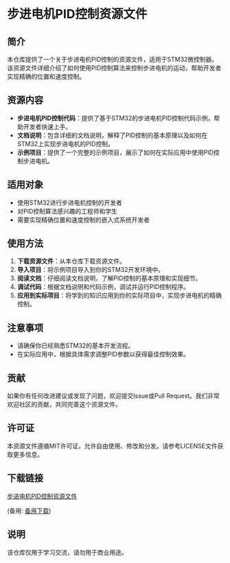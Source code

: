 # 步进电机PID控制资源文件

## 简介

本仓库提供了一个关于步进电机PID控制的资源文件，适用于STM32微控制器。该资源文件详细介绍了如何使用PID控制算法来控制步进电机的运动，帮助开发者实现精确的位置和速度控制。

## 资源内容

- **步进电机PID控制代码**：提供了基于STM32的步进电机PID控制代码示例，帮助开发者快速上手。
- **文档说明**：包含详细的文档说明，解释了PID控制的基本原理以及如何在STM32上实现步进电机的PID控制。
- **示例项目**：提供了一个完整的示例项目，展示了如何在实际应用中使用PID控制步进电机。

## 适用对象

- 使用STM32进行步进电机控制的开发者
- 对PID控制算法感兴趣的工程师和学生
- 需要实现精确位置和速度控制的嵌入式系统开发者

## 使用方法

1. **下载资源文件**：从本仓库下载资源文件。
2. **导入项目**：将示例项目导入到你的STM32开发环境中。
3. **阅读文档**：仔细阅读文档说明，了解PID控制的基本原理和实现细节。
4. **调试代码**：根据文档说明和代码示例，调试并运行PID控制程序。
5. **应用到实际项目**：将学到的知识应用到你的实际项目中，实现步进电机的精确控制。

## 注意事项

- 请确保你已经熟悉STM32的基本开发流程。
- 在实际应用中，根据具体需求调整PID参数以获得最佳控制效果。

## 贡献

如果你有任何改进建议或发现了问题，欢迎提交Issue或Pull Request。我们非常欢迎社区的贡献，共同完善这个资源文件。

## 许可证

本资源文件遵循MIT许可证，允许自由使用、修改和分发。请参考LICENSE文件获取更多信息。

## 下载链接
[步进电机PID控制资源文件](https://pan.quark.cn/s/12bda04db645) 

(备用: [备用下载](https://pan.baidu.com/s/1Mno12Rqhj8pT3LQBAI92Pg?pwd=1234))

## 说明

该仓库仅用于学习交流，请勿用于商业用途。
